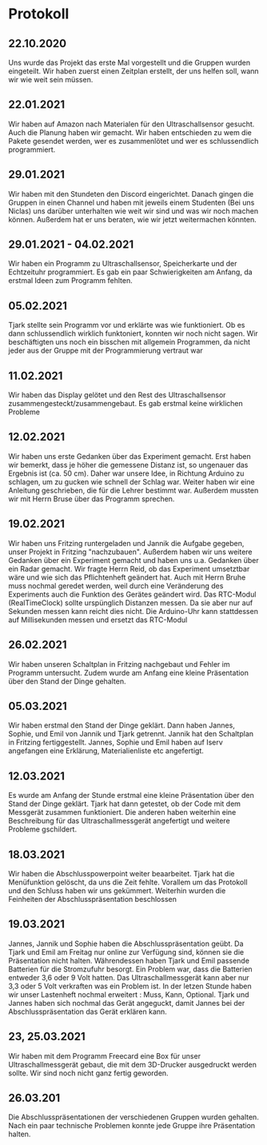 # Protokoll

## 22.10.2020
Uns wurde das Projekt das erste Mal vorgestellt und die Gruppen wurden eingeteilt. Wir haben zuerst einen Zeitplan erstellt, der uns helfen soll, wann wir wie weit sein müssen.

## 22.01.2021
Wir haben auf Amazon nach Materialen für den Ultraschallsensor gesucht. Auch die Planung haben wir gemacht. Wir haben entschieden zu wem die Pakete gesendet werden, wer es zusammenlötet und wer es schlussendlich programmiert.

## 29.01.2021
Wir haben mit den Stundeten den Discord eingerichtet. Danach gingen die Gruppen in einen Channel und haben mit jeweils einem Studenten (Bei uns Niclas) uns darüber unterhalten wie weit wir sind und was wir noch machen können. Außerdem hat er uns beraten, wie wir jetzt weitermachen könnten.

## 29.01.2021 - 04.02.2021
Wir haben ein Programm zu Ultraschallsensor, Speicherkarte und der Echtzeituhr programmiert. Es gab ein paar Schwierigkeiten am Anfang, da erstmal Ideen zum Programm fehlten.

## 05.02.2021
Tjark stellte sein Programm vor und erklärte was wie funktioniert. Ob es dann schlussendlich wirklich funktoniert, konnten wir noch nicht sagen. Wir beschäftigten uns noch ein bisschen mit allgemein Programmen, da nicht jeder aus der Gruppe mit der Programmierung vertraut war

## 11.02.2021
Wir haben das Display gelötet und den Rest des Ultraschallsensor zusammengesteckt/zusammengebaut. Es gab erstmal keine wirklichen Probleme

## 12.02.2021
Wir haben uns erste Gedanken über das Experiment gemacht. Erst haben wir bemerkt, dass je höher die gemessene Distanz ist, so ungenauer das Ergebnis ist (ca. 50 cm). Daher war unsere Idee, in Richtung Arduino zu schlagen, um zu gucken wie schnell der Schlag war. Weiter haben wir eine Anleitung geschrieben, die für die Lehrer bestimmt war. Außerdem mussten wir mit Herrn Bruse über das Programm sprechen.

## 19.02.2021
Wir haben uns Fritzing runtergeladen und Jannik die Aufgabe gegeben, unser Projekt in Fritzing "nachzubauen". Außerdem haben wir uns weitere Gedanken über ein Experiment gemacht und haben uns u.a. Gedanken über ein Radar gemacht. Wir fragte Herrn Reid, ob das Experiment umsetztbar wäre und wie sich das Pflichtenheft geändert hat. Auch mit Herrn Bruhe muss nochmal geredet werden, weil durch eine Veränderung des Experiments auch die Funktion des Gerätes geändert wird. Das RTC-Modul (RealTimeClock) sollte urspünglich Distanzen messen. Da sie aber nur auf Sekunden messen kann reicht dies nicht. Die Arduino-Uhr kann stattdessen auf Millisekunden messen und ersetzt das RTC-Modul 

## 26.02.2021
Wir haben  unseren Schaltplan in Fritzing nachgebaut und Fehler im Programm untersucht. Zudem wurde am Anfang eine kleine Präsentation über den Stand der Dinge gehalten.

## 05.03.2021
Wir haben erstmal den Stand der Dinge geklärt. Dann haben Jannes, Sophie, und Emil von Jannik und Tjark getrennt. Jannik hat den Schaltplan in Fritzing fertiggestellt. Jannes, Sophie und Emil haben auf Iserv angefangen eine Erklärung, Materialienliste etc angefertigt. 

## 12.03.2021
Es wurde am Anfang der Stunde erstmal eine kleine Präsentation über den Stand der Dinge geklärt. Tjark hat dann getestet, ob der Code mit dem Messgerät zusammen funktioniert. Die anderen haben weiterhin eine Beschreibung für das Ultraschallmessgerät angefertigt und weitere Probleme gschildert.

## 18.03.2021
Wir haben die Abschlusspowerpoint weiter beaarbeitet. Tjark hat die Menüfunktion gelöscht, da uns die Zeit fehlte. Vorallem um das Protokoll und den Schluss haben wir uns gekümmert. Weiterhin wurden die Feinheiten der Abschlusspräsentation beschlossen

## 19.03.2021
Jannes, Jannik und Sophie haben die Abschlusspräsentation geübt. Da Tjark und Emil am Freitag nur online zur Verfügung sind, können sie die Präsentation nicht halten. Währendessen haben Tjark und Emil passende Batterien für die Stromzufuhr besorgt. Ein Problem war, dass die Batterien entweder 3,6 oder 9 Volt hatten. Das Ultraschallmessgerät kann aber nur 3,3 oder 5 Volt verkraften was ein Problem ist. In der letzen Stunde haben wir unser Lastenheft nochmal erweitert : Muss, Kann, Optional. Tjark und Jannes haben sich nochmal das Gerät angeguckt, damit Jannes bei der Abschlusspräsentation das Gerät erklären kann.

## 23, 25.03.2021 
Wir haben mit dem Programm Freecard eine Box für unser Ultraschallmessgerät gebaut, die mit dem 3D-Drucker ausgedruckt werden sollte. Wir sind noch nicht ganz fertig geworden.

## 26.03.201
Die Abschlusspräsentationen der verschiedenen Gruppen wurden gehalten. Nach ein paar technische Problemen konnte jede Gruppe ihre Präsentation halten.
